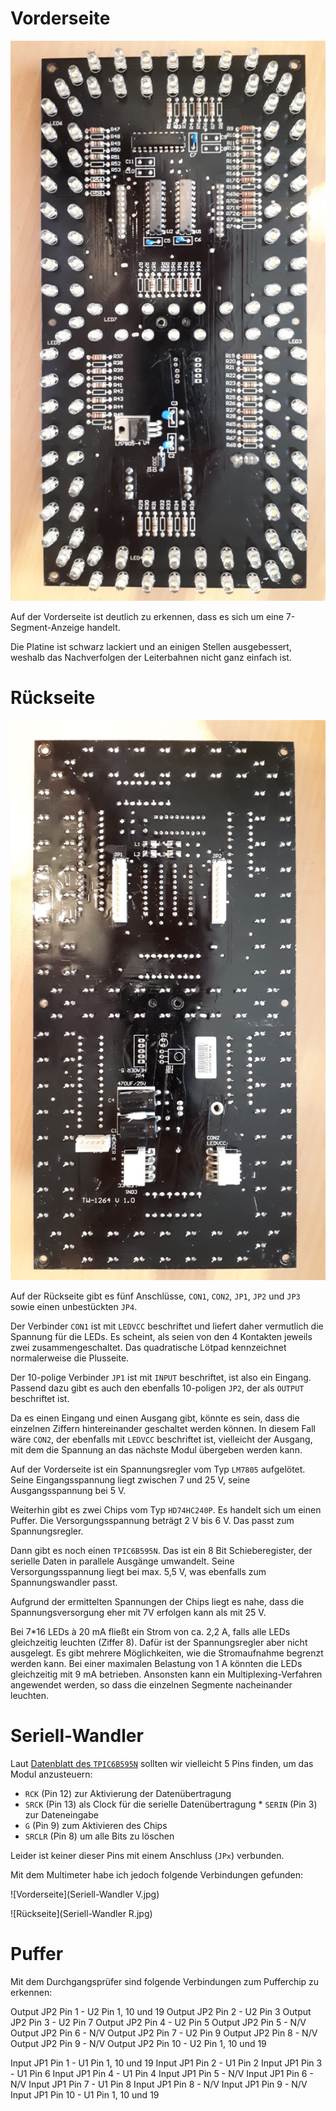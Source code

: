 Vorderseite
===

![Vorderseite](Vorderseite.jpg)

Auf der Vorderseite ist deutlich zu erkennen, dass es sich um eine 7-Segment-Anzeige handelt.

Die Platine ist schwarz lackiert und an einigen Stellen ausgebessert, weshalb das Nachverfolgen der Leiterbahnen nicht ganz einfach ist.

Rückseite
===

![Rückseite](Rueckseite.jpg)

Auf der Rückseite gibt es fünf Anschlüsse, `CON1`, `CON2`, `JP1`, `JP2` und `JP3` sowie einen unbestückten `JP4`.

Der Verbinder `CON1` ist mit `LEDVCC` beschriftet und liefert daher vermutlich die Spannung für die LEDs. Es scheint, als seien von den 4 Kontakten jeweils zwei zusammengeschaltet. Das quadratische Lötpad kennzeichnet normalerweise die Plusseite.

Der 10-polige Verbinder `JP1` ist mit `INPUT` beschriftet, ist also ein Eingang. Passend dazu gibt es auch den ebenfalls 10-poligen `JP2`, der als `OUTPUT` beschriftet ist.

Da es einen Eingang und einen Ausgang gibt, könnte es sein, dass die einzelnen Ziffern hintereinander geschaltet werden können. In diesem Fall wäre `CON2`, der ebenfalls mit `LEDVCC` beschriftet ist, vielleicht der Ausgang, mit dem die Spannung an das nächste Modul übergeben werden kann.

Auf der Vorderseite ist ein Spannungsregler vom Typ `LM7805` aufgelötet. Seine Eingangsspannung liegt zwischen 7 und 25 V, seine Ausgangsspannung bei 5 V.

Weiterhin gibt es zwei Chips vom Typ `HD74HC240P`. Es handelt sich um einen Puffer. Die Versorgungsspannung beträgt 2 V bis 6 V. Das passt zum Spannungsregler.

Dann gibt es noch einen `TPIC6B595N`. Das ist ein 8 Bit Schieberegister, der serielle Daten in parallele Ausgänge umwandelt. Seine Versorgungsspannung liegt bei max. 5,5 V, was ebenfalls zum Spannungswandler passt.

Aufgrund der ermittelten Spannungen der Chips liegt es nahe, dass die Spannungsversorgung eher mit 7V erfolgen kann als mit 25 V.

Bei 7*16 LEDs à 20 mA fließt ein Strom von ca. 2,2 A, falls alle LEDs gleichzeitig leuchten (Ziffer 8). Dafür ist der Spannungsregler aber nicht ausgelegt. Es gibt mehrere Möglichkeiten, wie die Stromaufnahme begrenzt werden kann. Bei einer maximalen Belastung von 1 A könnten die LEDs gleichzeitig mit 9 mA betrieben. Ansonsten kann ein Multiplexing-Verfahren angewendet werden, so dass die einzelnen Segmente nacheinander leuchten.

Seriell-Wandler
===

Laut [Datenblatt  des `TPIC6B595N`](tpic6b595.pdf) sollten wir vielleicht 5 Pins finden, um das Modul anzusteuern:

* `RCK` (Pin 12) zur Aktivierung der Datenübertragung
* `SRCK` (Pin 13) als Clock für die serielle Datenübertragung * `SERIN` (Pin 3) zur Dateneingabe
* `G` (Pin 9) zum Aktivieren des Chips
* `SRCLR` (Pin 8) um alle Bits zu löschen

Leider ist keiner dieser Pins mit einem Anschluss (`JPx`) verbunden.

Mit dem Multimeter habe ich jedoch folgende Verbindungen gefunden:

![Vorderseite](Seriell-Wandler V.jpg)

![Rückseite](Seriell-Wandler R.jpg)

Puffer
===

Mit dem Durchgangsprüfer sind folgende Verbindungen zum Pufferchip zu erkennen:

Output JP2 Pin 1 - U2 Pin 1, 10 und 19
Output JP2 Pin 2 - U2 Pin 3
Output JP2 Pin 3 - U2 Pin 7
Output JP2 Pin 4 - U2 Pin 5
Output JP2 Pin 5 - N/V
Output JP2 Pin 6 - N/V
Output JP2 Pin 7 - U2 Pin 9
Output JP2 Pin 8 - N/V
Output JP2 Pin 9 - N/V
Output JP2 Pin 10 - U2 Pin 1, 10 und 19

Input JP1 Pin 1 - U1 Pin 1, 10 und 19
Input JP1 Pin 2 - U1 Pin 2
Input JP1 Pin 3 - U1 Pin 6
Input JP1 Pin 4 - U1 Pin 4
Input JP1 Pin 5 - N/V
Input JP1 Pin 6 - N/V
Input JP1 Pin 7 - U1 Pin 8
Input JP1 Pin 8 - N/V
Input JP1 Pin 9 - N/V
Input JP1 Pin 10 - U1 Pin 1, 10 und 19